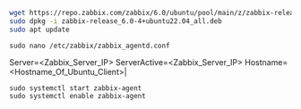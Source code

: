 ```bash
wget https://repo.zabbix.com/zabbix/6.0/ubuntu/pool/main/z/zabbix-release/zabbix-release_6.0-4+ubuntu22.04_all.deb  
sudo dpkg -i zabbix-release_6.0-4+ubuntu22.04_all.deb 
sudo apt update 
```


```
sudo nano /etc/zabbix/zabbix_agentd.conf 
```


Server=<Zabbix_Server_IP>
ServerActive=<Zabbix_Server_IP>
Hostname=<Hostname_Of_Ubuntu_Client>|

```
sudo systemctl start zabbix-agent 
sudo systemctl enable zabbix-agent
```

